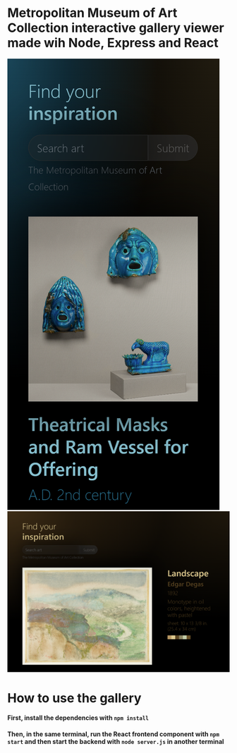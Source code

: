 # Metropolitan Museum of Art Collection interactive gallery viewer made wih Node, Express and React
 
![mobile](https://github.com/mircea-popa02/e-art-gallery/blob/master/public/Screenshot%202023-02-10%20202735.png?raw=true)
![desktop](https://github.com/mircea-popa02/e-art-gallery/blob/master/public/Screenshot%202023-02-10%20202251.png?raw=true)

# How to use the gallery

#### First, install the **dependencies** with `npm install`

#### Then, in the same terminal, run the **React frontend component** with `npm start` and then start the **backend** with `node server.js` in another terminal

